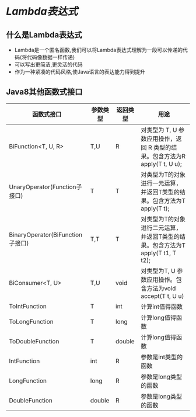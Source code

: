 # ***Lambda表达式***

## **什么是Lambda表达式**
   * Lambda是一个匿名函数,我们可以将Lambda表达式理解为一段可以传递的代码(将代码像数据一样传递)
   * 可以写出更简洁,更灵活的代码
   * 作为一种紧凑的代码风格,使Java语言的表达能力得到提升
## **Java8其他函数式接口**



| 函数式接口  |参数类型|返回类型|用途|
|---|---|---|---|
| BiFunction<T, U, R>  |T,U|R|对类型为 T, U 参数应用操作，返回 R 类型的结果。包含方法为R apply(T t, U u);|
|UnaryOperator<T>(Function子接口) |T|T|对类型为T的对象进行一元运算，并返回T类型的结果。包含方法为T apply(T t);|
| BinaryOperator<T>(BiFunction 子接口) |T,T|T|对类型为T的对象进行二元运算，并返回T类型的结果。包含方法为T apply(T t1, T t2);|
|BiConsumer<T, U>  |T,U|void|对类型为T, U 参数应用操作。包含方法为void accept(T t, U u)|
| ToIntFunction<T> |T|int|计算int值得函数|
| ToLongFunction<T> |T|long|计算long值得函数|
| ToDoubleFunction<T> |T|double|计算long值得函数|
| IntFunction<R> |int|R|参数是int类型的函数|
| LongFunction<R> |long|R|参数是long类型的函数|
| DoubleFunction<R> |double|R|参数是long类型的函数|

